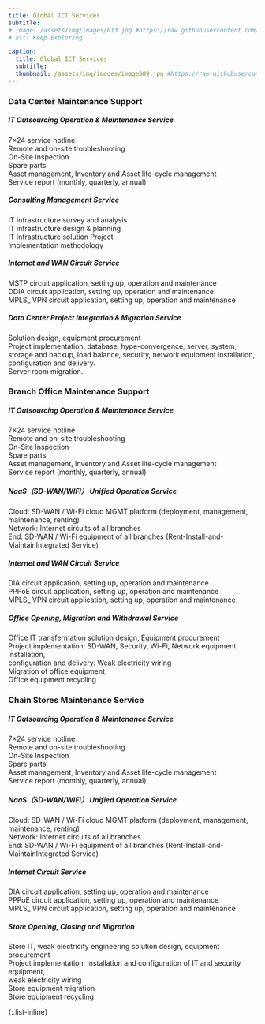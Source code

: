 ```yaml
---
title: Global ICT Services
subtitle:
# image: /assets/img/images/013.jpg #https://raw.githubusercontent.com/BlackrockDigital/startbootstrap-agency/master/src/assets/img/portfolio/02-full.jpg
# alt: Keep Exploring

caption:
  title: Global ICT Services
  subtitle: 
  thumbnail: /assets/img/images/image009.jpg #https://raw.githubusercontent.com/BlackrockDigital/startbootstrap-agency/master/src/assets/img/portfolio/02-thumbnail.jpg
---
```


### **Data Center Maintenance Support**<br>
##### IT Outsourcing Operation & Maintenance Service
7×24 service hotline <br>Remote and on-site troubleshooting <br>On-Site Inspection <br>Spare parts <br>Asset management, Inventory and Asset life-cycle management <br>Service report (monthly, quarterly, annual)
##### Consulting Management Service
IT infrastructure survey and analysis <br>IT infrastructure design & planning <br>IT infrastructure solution Project <br>Implementation methodology
##### Internet and WAN Circuit Service
MSTP circuit application, setting up, operation and maintenance<br>
DDIA circuit application, setting up, operation and maintenance<br>
MPLS_ VPN circuit application, setting up, operation and maintenance<br>
##### Data Center Project Integration & Migration Service
Solution design, equipment procurement <br>Project implementation: database, hype-convergence, server, system, storage and backup, load balance, security, network equipment installation, configuration and delivery.<br>
Server room migration.
<br>
### **Branch Office Maintenance Support**<br>
##### IT Outsourcing Operation & Maintenance Service
7×24 service hotline <br>Remote and on-site troubleshooting <br>On-Site Inspection <br>Spare parts <br>Asset management, Inventory and Asset life-cycle management <br>Service report (monthly, quarterly, annual)
##### NaaS（SD-WAN/WIFI） Unified Operation Service
Cloud: SD-WAN / Wi-Fi cloud MGMT platform (deployment, management, maintenance, renting)<br> Network: Internet circuits of all branches <br>End: SD-WAN / Wi-Fi equipment of all branches (Rent-Install-and-MaintainIntegrated Service)
##### Internet and WAN Circuit Service
DIA circuit application, setting up, operation and maintenance <br>PPPoE circuit application, setting up, operation and maintenance <br>MPLS_ VPN circuit application, setting up, operation and maintenance
##### Office Opening, Migration and Withdrawal Service
Office IT transfermation solution design, Equipment procurement<br>
Project implementation: SD-WAN, Security, Wi-Fi, Network equipment installation,<br>
configuration and delivery. Weak electricity wiring<br>
Migration of office equipment<br>
Office equipment recycling
<br>
### **Chain Stores Maintenance Service**<br>
##### IT Outsourcing Operation & Maintenance Service
7×24 service hotline <br>Remote and on-site troubleshooting <br>On-Site Inspection <br>Spare parts <br>Asset management, Inventory and Asset life-cycle management <br>Service report (monthly, quarterly, annual)
##### NaaS（SD-WAN/WIFI） Unified Operation Service
Cloud: SD-WAN / Wi-Fi cloud MGMT platform (deployment, management, maintenance, renting)<br> Network: Internet circuits of all branches <br>End: SD-WAN / Wi-Fi equipment of all branches (Rent-Install-and-MaintainIntegrated Service)
##### Internet Circuit Service
DIA circuit application, setting up, operation and maintenance <br>PPPoE circuit application, setting up, operation and maintenance <br>MPLS_ VPN circuit application, setting up, operation and maintenance
##### Store Opening, Closing and Migration
Store IT, weak electricity engineering solution design, equipment procurement<br>
Project implementation: installation and configuration of IT and security equipment,<br>
weak electricity wiring<br>
Store equipment migration<br>
Store equipment recycling
<br>

{:.list-inline}

<!-- - Date: January 2022
- Client: Explore
- Category: Graphic Design -->
